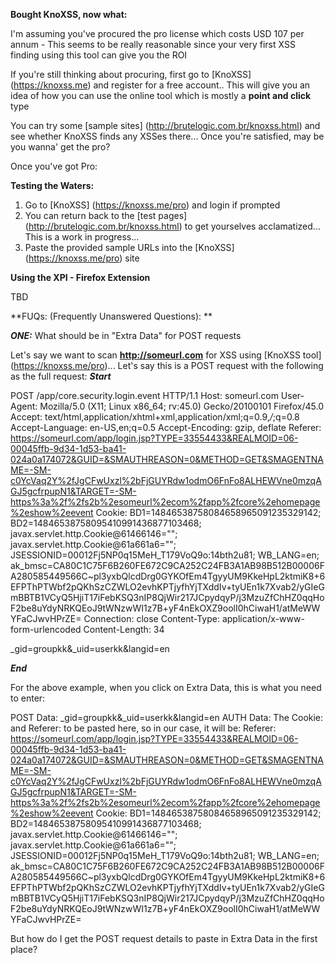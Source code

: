 **Bought KnoXSS, now what:**

I'm assuming you've procured the pro license which costs USD 107 per annum - This seems to be really reasonable since your very first XSS finding using this tool can give you the ROI

If you're still thinking about procuring, first go to [KnoXSS] (https://knoxss.me) and register for a free account.. This will give you an idea of how you can use the online tool which is mostly a **point and click** type

You can try some [sample sites] (http://brutelogic.com.br/knoxss.html) and see whether KnoXSS finds any XSSes there... Once you're satisfied, may be you wanna' get the pro?

Once you've got Pro:

**Testing the Waters:**

1. Go to [KnoXSS] (https://knoxss.me/pro) and login if prompted
2. You can return back to the [test pages] (http://brutelogic.com.br/knoxss.html) to get yourselves acclamatized... This is a work in progress...  
3. Paste the provided sample URLs into the [KnoXSS] (https://knoxss.me/pro) site

**Using the XPI - Firefox Extension**

TBD

**FUQs: (Frequently Unanswered Questions): **

***ONE:*** What should be in "Extra Data" for POST requests

Let's say we want to scan **http://someurl.com** for XSS using [KnoXSS tool] (https://knoxss.me/pro)... Let's say this is a POST request with the following as the full request:
***Start***

POST /app/core.security.login.event HTTP/1.1
Host: someurl.com
User-Agent: Mozilla/5.0 (X11; Linux x86_64; rv:45.0) Gecko/20100101 Firefox/45.0
Accept: text/html,application/xhtml+xml,application/xml;q=0.9,*/*;q=0.8
Accept-Language: en-US,en;q=0.5
Accept-Encoding: gzip, deflate
Referer: https://someurl.com/app/login.jsp?TYPE=33554433&REALMOID=06-00045ffb-9d34-1d53-ba41-024a0a174072&GUID=&SMAUTHREASON=0&METHOD=GET&SMAGENTNAME=-SM-c0YcVaq2Y%2fJgCFwUxzl%2bFjGUYRdw1odmO6FnFo8ALHEWVne0mzqAGJ5gcfrpupN1&TARGET=-SM-https%3a%2f%2fs2b%2esomeurl%2ecom%2fapp%2fcore%2ehomepage%2eshow%2eevent
Cookie: BD1=14846538758084658965091235329142; BD2=14846538758095410991436877103468; javax.servlet.http.Cookie@61466146=""; javax.servlet.http.Cookie@61a661a6=""; JSESSIONID=00012Fj5NP0q15MeH_T179VoQ9o:14bth2u81; WB_LANG=en; ak_bmsc=CA80C1C75F6B260FE672C9CA252C24FB3A1AB98B512B00006FA280585449566C~pl3yxbQlcdDrg0GYKOfEm4TgyyUM9KkeHpL2ktmiK8+6EFPThPTWbf2pQKhSzCZWLO2evhKPTjyfhYjTXddIv+tyUEn1k7Xvab2/yGIeGmBBTB1VCyQ5HjiT17iFebKSQ3nIP8QjWir217JCpydqyP/j3MzuZfChHZ0qqHoF2be8uYdyNRKQEoJ9tWNzwWI1z7B+yF4nEkOXZ9oolI0hCiwaH1/atMeWWYFaCJwvHPrZE=
Connection: close
Content-Type: application/x-www-form-urlencoded
Content-Length: 34
 
_gid=groupkk&_uid=userkk&langid=en

***End***

For the above example, when you click on Extra Data, this is what you need to enter:

POST Data:
_gid=groupkk&_uid=userkk&langid=en
AUTH Data:
The Cookie: and Referer: to be pasted here, so in our case, it will be:
Referer: https://someurl.com/app/login.jsp?TYPE=33554433&REALMOID=06-00045ffb-9d34-1d53-ba41-024a0a174072&GUID=&SMAUTHREASON=0&METHOD=GET&SMAGENTNAME=-SM-c0YcVaq2Y%2fJgCFwUxzl%2bFjGUYRdw1odmO6FnFo8ALHEWVne0mzqAGJ5gcfrpupN1&TARGET=-SM-https%3a%2f%2fs2b%2esomeurl%2ecom%2fapp%2fcore%2ehomepage%2eshow%2eevent
Cookie: BD1=14846538758084658965091235329142; BD2=14846538758095410991436877103468; javax.servlet.http.Cookie@61466146=""; javax.servlet.http.Cookie@61a661a6=""; JSESSIONID=00012Fj5NP0q15MeH_T179VoQ9o:14bth2u81; WB_LANG=en; ak_bmsc=CA80C1C75F6B260FE672C9CA252C24FB3A1AB98B512B00006FA280585449566C~pl3yxbQlcdDrg0GYKOfEm4TgyyUM9KkeHpL2ktmiK8+6EFPThPTWbf2pQKhSzCZWLO2evhKPTjyfhYjTXddIv+tyUEn1k7Xvab2/yGIeGmBBTB1VCyQ5HjiT17iFebKSQ3nIP8QjWir217JCpydqyP/j3MzuZfChHZ0qqHoF2be8uYdyNRKQEoJ9tWNzwWI1z7B+yF4nEkOXZ9oolI0hCiwaH1/atMeWWYFaCJwvHPrZE=

But how do I get the POST request details to paste in Extra Data in the first place?

